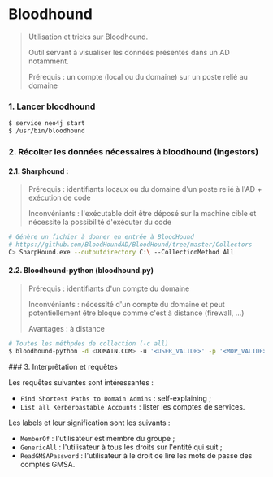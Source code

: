 # Bloodhound

> Utilisation et tricks sur Bloodhound.
>
> Outil servant à visualiser les données présentes dans un AD notamment.
>
> Prérequis : un compte (local ou du domaine) sur un poste relié au domaine

### 1. Lancer bloodhound

```bash
$ service neo4j start
$ /usr/bin/bloodhound
```



### 2. Récolter les données nécessaires à bloodhound (ingestors) 

#### 2.1. Sharphound : 

> Prérequis : identifiants locaux ou du domaine d'un poste relié à l'AD + exécution de code
>
> Inconvéniants :  l'exécutable doit être déposé sur la machine cible  et nécessite la possibilité d'exécuter du code

```bash
# Génère un fichier à donner en entrée à BloodHound
# https://github.com/BloodHoundAD/BloodHound/tree/master/Collectors
C> SharpHound.exe --outputdirectory C:\ --CollectionMethod All
```



#### 2.2. Bloodhound-python (bloodhound.py)

> Prérequis : identifiants d'un compte du domaine
>
> Inconvéniants : nécessité d'un compte du domaine et peut potentiellement être bloqué comme c'est à distance (firewall, ...)
>
> Avantages : à distance

```bash
# Toutes les méthpdes de collection (-c all)
$ bloodhound-python -d <DOMAIN.COM> -u '<USER_VALIDE>' -p '<MDP_VALIDE>' -gc <NOM_DC> -c all -ns <IP_DNS>
```



### 3. Interprêtation et requêtes

Les requêtes suivantes sont intéressantes :

- `Find Shortest Paths to Domain Admins` : self-explaining ;
- `List all Kerberoastable Accounts` : lister les comptes de services. 



Les labels et leur signification sont les suivants :

- `MemberOf` : l'utilisateur est membre du groupe ;
- `GenericAll` : l'utilisateur à tous les droits sur l'entité qui suit ;
- `ReadGMSAPassword` : l'utilisateur à le droit de lire les mots de passe des comptes GMSA.